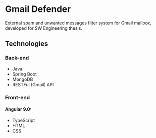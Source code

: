 # Gmail Defender
External spam and unwanted messages filter system for Gmail mailbox, developed for SW Engineering thesis.

## Technologies

### Back-end
- Java
- Spring Boot
- MongoDB
- RESTFul (Gmail) API

### Front-end
#### Angular 9.0:
- TypeScript
- HTML
- CSS
